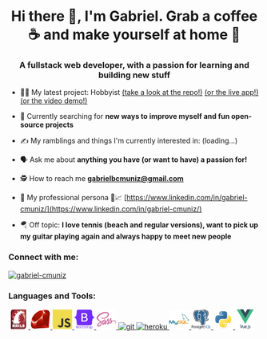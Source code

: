 <h1 align="center">Hi there 👋, I'm Gabriel. Grab a coffee ☕ and make yourself at home 🏡</h1>
<h3 align="center">A fullstack web developer, with a passion for learning and building new stuff</h3>

- 👨‍💻 My latest project: Hobbyist [(take a look at the repo!)](https://github.com/gabrielcoelho90/hobbyist) [(or the live app!)](https://www.hobbyist.social/) [(or the video demo!)](https://www.youtube.com/watch?v=lYYAOI8KatQ&t=648s)

- 🔎 Currently searching for **new ways to improve myself and fun open-source projects**

- ✍️ My ramblings and things I'm currently interested in: (loading...)

- 🗣️ Ask me about **anything you have (or want to have) a passion for!**

- 🕵️ How to reach me **gabrielbcmuniz@gmail.com**

- 📎 My professional persona 🚀📈 [https://www.linkedin.com/in/gabriel-cmuniz/](https://www.linkedin.com/in/gabriel-cmuniz/)

- 🪂 Off topic: **I love tennis (beach and regular versions), want to pick up my guitar playing again and always happy to meet new people**

<h3 align="left">Connect with me:</h3>
<p align="left">
<a href="https://linkedin.com/in/gabriel-cmuniz" target="blank"><img align="center" src="https://raw.githubusercontent.com/rahuldkjain/github-profile-readme-generator/master/src/images/icons/Social/linked-in-alt.svg" alt="gabriel-cmuniz" height="30" width="40" /></a>
</p>

<h3 align="left">Languages and Tools:</h3>
<p align="left"> <a href="https://rubyonrails.org" target="_blank" rel="noreferrer"> <img src="https://raw.githubusercontent.com/devicons/devicon/master/icons/rails/rails-original-wordmark.svg" alt="rails" width="40" height="40"/> </a> <a href="https://www.ruby-lang.org/en/" target="_blank" rel="noreferrer"> <img src="https://raw.githubusercontent.com/devicons/devicon/master/icons/ruby/ruby-original.svg" alt="ruby" width="40" height="40"/> </a> <a href="https://developer.mozilla.org/en-US/docs/Web/JavaScript" target="_blank" rel="noreferrer"> <img src="https://raw.githubusercontent.com/devicons/devicon/master/icons/javascript/javascript-original.svg" alt="javascript" width="40" height="40"/> </a> <a href="https://getbootstrap.com" target="_blank" rel="noreferrer"> <img src="https://raw.githubusercontent.com/devicons/devicon/master/icons/bootstrap/bootstrap-plain-wordmark.svg" alt="bootstrap" width="40" height="40"/> </a> <a href="https://sass-lang.com" target="_blank" rel="noreferrer"> <img src="https://raw.githubusercontent.com/devicons/devicon/master/icons/sass/sass-original.svg" alt="sass" width="40" height="40"/> </a> <a href="https://git-scm.com/" target="_blank" rel="noreferrer"> <img src="https://www.vectorlogo.zone/logos/git-scm/git-scm-icon.svg" alt="git" width="40" height="40"/> </a> <a href="https://heroku.com" target="_blank" rel="noreferrer"> <img src="https://www.vectorlogo.zone/logos/heroku/heroku-icon.svg" alt="heroku" width="40" height="40"/> </a>  <a href="https://www.mysql.com/" target="_blank" rel="noreferrer"> <img src="https://raw.githubusercontent.com/devicons/devicon/master/icons/mysql/mysql-original-wordmark.svg" alt="mysql" width="40" height="40"/> </a> <a href="https://www.postgresql.org" target="_blank" rel="noreferrer"> <img src="https://raw.githubusercontent.com/devicons/devicon/master/icons/postgresql/postgresql-original-wordmark.svg" alt="postgresql" width="40" height="40"/> </a> <a href="https://www.python.org" target="_blank" rel="noreferrer"> <img src="https://raw.githubusercontent.com/devicons/devicon/master/icons/python/python-original.svg" alt="python" width="40" height="40"/> </a> <a href="https://vuejs.org/" target="_blank" rel="noreferrer"> <img src="https://raw.githubusercontent.com/devicons/devicon/master/icons/vuejs/vuejs-original-wordmark.svg" alt="vuejs" width="40" height="40"/> </a> </p>
